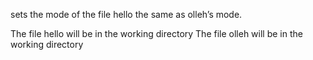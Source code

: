 sets the mode of the file hello the same as olleh’s mode.

The file hello will be in the working directory
The file olleh will be in the working directory
